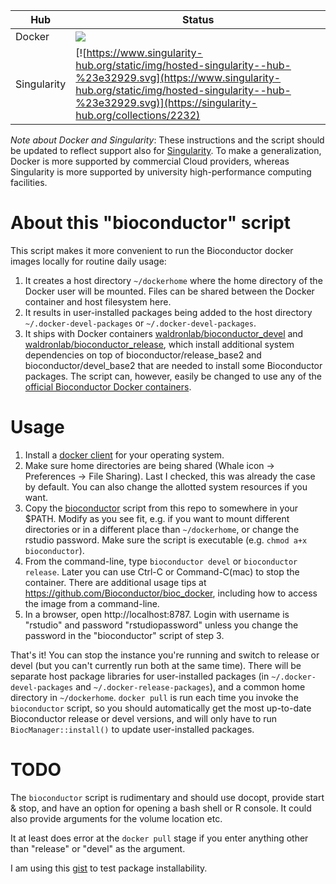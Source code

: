 | Hub |    Status     |
| --- | --------------- |
| Docker | [![](https://images.microbadger.com/badges/image/waldronlab/bioconductor_devel.svg)](https://hub.docker.com/r/waldronlab/bioconductor_devel "page on dockerhub") |
| Singularity | [![https://www.singularity-hub.org/static/img/hosted-singularity--hub-%23e32929.svg](https://www.singularity-hub.org/static/img/hosted-singularity--hub-%23e32929.svg)](https://singularity-hub.org/collections/2232) |

*Note about Docker and Singularity*: These instructions and the script should be updated to reflect support also for [Singularity](https://www.sylabs.io/singularity/). To make a generalization, Docker is more supported by commercial Cloud providers, whereas Singularity is more supported by university high-performance computing facilities.

# About this "bioconductor" script

This script makes it more convenient to run the Bioconductor docker images locally for routine daily usage:

1. It creates a host directory `~/dockerhome` where the home directory
of the Docker user will be mounted. Files can be shared between the
Docker container and host filesystem here.
2. It results in user-installed packages being added to the host directory `~/.docker-devel-packages` or `~/.docker-devel-packages`. 
3. It ships with Docker containers [waldronlab/bioconductor_devel](https://github.com/waldronlab/bioconductor_devel) and [waldronlab/bioconductor_release](https://github.com/waldronlab/bioconductor_devel), which install additional system dependencies on top of bioconductor/release_base2 and bioconductor/devel_base2 that are needed to install some Bioconductor packages. The script can, however, easily be changed to use any of the [official Bioconductor Docker containers](https://bioconductor.org/help/docker/).

# Usage

1. Install a [docker client](https://www.docker.com/get-started) for
your operating system. 
2. Make sure home directories are being shared (Whale icon ->
Preferences -> File Sharing). Last I checked, this was already the
case by default. You can also change the allotted system resources if
you want.
3. Copy the
[bioconductor](https://github.com/waldronlab/bioconductor_devel/blob/master/bioconductor)
script from this repo to somewhere in your $PATH. Modify as you see
fit, e.g. if you want to mount different directories or in a different
place than `~/dockerhome`, or change the rstudio password.  Make sure
the script is executable (e.g. `chmod a+x bioconductor`).
4. From the command-line, type `bioconductor devel` or `bioconductor
release`. Later you can use Ctrl-C or Command-C(mac) to stop the
container. There are additional usage tips at
https://github.com/Bioconductor/bioc_docker, including how to access the image from a command-line. 
5. In a browser, open http://localhost:8787. Login with username is
"rstudio" and password "rstudiopassword" unless you change the
password in the "bioconductor" script of step 3.

That's it! You can stop the instance you're running and switch to
release or devel (but you can't currently run both at the same
time). There will be separate host package libraries for
user-installed packages (in `~/.docker-devel-packages` and
`~/.docker-release-packages`), and a common home directory in
`~/dockerhome`. `docker pull` is run each time you invoke the
`bioconductor` script, so you should automatically get the most
up-to-date Bioconductor release or devel versions, and will only have
to run `BiocManager::install()` to update user-installed packages.

# TODO

The `bioconductor` script is rudimentary and should use docopt,
provide start & stop, and have an option for opening a bash shell or R
console. It could also provide arguments for the volume location etc. 

 It at least does error at the `docker pull` stage if you enter
anything other than "release" or "devel" as the argument.

I am using this [gist](https://gist.github.com/lwaldron/3b002e72b4e99fc093f8dace4ab38bf6) to test package installability.
